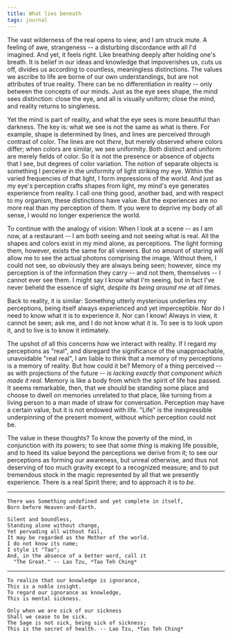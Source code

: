 ```yaml
---
title: What lies beneath
tags: journal
---
```


The vast wilderness of the real opens to view, and I am struck mute.  A
feeling of awe, strangeness -- a disturbing discordance with all I'd
imagined.  And yet, it feels right.  Like breathing deeply after holding
one's breath.  It is belief in our ideas and knowledge that impoverishes
us, cuts us off, divides us according to countless, meaningless
distinctions.  The values we ascribe to life are borne of our own
understandings, but are not attributes of true reality.  There can be no
differentiation in reality -- only between the concepts of our minds.
Just as the eye sees shape, the mind sees distinction: close the eye,
and all is visually uniform; close the mind, and reality returns to
singleness.

Yet the mind is part of reality, and what the eye sees is more beautiful
than darkness.  The key is: what we see is not the same as what is
there.  For example, shape is determined by lines, and lines are
perceived through contrast of color.  The lines are not *there*, but
merely observed where colors differ; when colors are similar, we see
uniformity.  Both distinct and uniform are merely fields of color.  So
it is not the presence or absence of objects that I see, but degrees of
color variation.  The notion of separate objects is something I perceive
in the uniformity of light striking my eye.  Within the varied
frequencies of that light, I form impressions of the world.  And just as
my eye's perception crafts shapes from light, my mind's eye generates
experience from reality.  I call one thing good, another bad, and with
respect to my organism, these distinctions have value.  But the
experiences are no more real than my perception of them.  If you were to
deprive my body of all sense, I would no longer experience the world.

To continue with the analogy of vision: When I look at a scene -- as I
am now, at a restaurant -- I am both seeing and not seeing what is real.
All the shapes and colors exist in my mind alone, as perceptions.  The
light forming them, however, exists the same for all viewers.  But no
amount of staring will allow me to see the actual photons comprising the
image.  Without them, I could not see, so obviously they are always
being seen; however, since my perception is of the information they
carry -- and not them, themselves -- I cannot ever see them.  I might
say I know what I'm seeing, but in fact I've never beheld the essence of
sight, *despite its being around me at all times*.

Back to reality, it is similar: Something utterly mysterious underlies
my perceptions, being itself always experienced and yet imperceptible.
Nor do I need to know what it is to experience it.  Nor can I know!
Always in view, it cannot be seen; ask me, and I do not know what it is.
To see is to look upon it, and to live is to know it intimately.

The upshot of all this concerns how we interact with reality.  If I
regard my perceptions as "real", and disregard the significance of the
unapproachable, unavoidable "real real", I am liable to think that a
memory of my perceptions is a memory of reality.  But how could it be?
Memory of a thing perceived -- as with projections of the future -- *is
lacking exactly that component which made it real*.  Memory is like a
body from which the spirit of life has passed.  It seems remarkable,
then, that we should be standing some place and choose to dwell on
memories unrelated to that place, like turning from a living person to a
man made of straw for conversation.  Perception may have a certain
value, but it is not endowed with life.  "Life" is the inexpressible
underpinning of the present moment, without which perception could not
be.

The value in these thoughts?  To know the poverty of the mind, in
conjunction with its powers; to see that some *thing* is making life
possible, and to heed its value beyond the perceptions we derive from
it; to see our perceptions as forming our awareness, but unreal
otherwise, and thus not deserving of too much gravity except to a
recognized measure; and to put tremendous stock in the magic represented
by all that we presently experience.  There is a real Spirit there; and
to approach it is to *be*.

------

    There was Something undefined and yet complete in itself,
    Born before Heaven-and-Earth.

    Silent and boundless,
    Standing alone without change,
    Yet pervading all without fail,
    It may be regarded as the Mother of the world.
    I do not know its name;
    I style it "Tao";
    And, in the absence of a better word, call it
      "The Great." -- Lao Tzu, *Tao Teh Ching*

------

    To realize that our knowledge is ignorance,
    This is a noble insight.
    To regard our ignorance as knowledge,
    This is mental sickness.

    Only when we are sick of our sickness
    Shall we cease to be sick.
    The Sage is not sick, being sick of sickness;
    This is the secret of health. -- Lao Tzu, *Tao Teh Ching*


